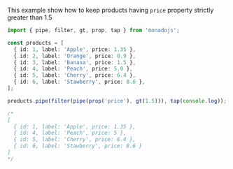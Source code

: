 This example show how to keep products having `price` property strictly greater than 1.5

```typescript
import { pipe, filter, gt, prop, tap } from 'monadojs';

const products = [
  { id: 1, label: 'Apple', price: 1.35 },
  { id: 2, label: 'Orange', price: 0.9 },
  { id: 3, label: 'Banana', price: 1.5 },
  { id: 4, label: 'Peach', price: 5.0 },
  { id: 5, label: 'Cherry', price: 6.4 },
  { id: 6, label: 'Stawberry', price: 8.6 },
];

products.pipe(filter(pipe(prop('price'), gt(1.5))), tap(console.log));

/*
[
  { id: 1, label: 'Apple', price: 1.35 },
  { id: 4, label: 'Peach', price: 5 },
  { id: 5, label: 'Cherry', price: 6.4 },
  { id: 6, label: 'Stawberry', price: 8.6 }
]
*/
```
